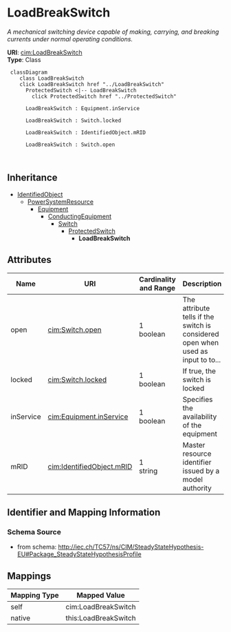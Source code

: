 # LoadBreakSwitch


_A mechanical switching device capable of making, carrying, and breaking currents under normal operating conditions._





**URI**: [cim:LoadBreakSwitch](http://iec.ch/TC57/CIM100#LoadBreakSwitch)<br />
**Type**: Class




```mermaid
 classDiagram
    class LoadBreakSwitch
    click LoadBreakSwitch href "../LoadBreakSwitch"
      ProtectedSwitch <|-- LoadBreakSwitch
        click ProtectedSwitch href "../ProtectedSwitch"
      
      LoadBreakSwitch : Equipment.inService
        
      LoadBreakSwitch : Switch.locked
        
      LoadBreakSwitch : IdentifiedObject.mRID
        
      LoadBreakSwitch : Switch.open
        
      
```





## Inheritance
* [IdentifiedObject](IdentifiedObject.md)
    * [PowerSystemResource](PowerSystemResource.md)
        * [Equipment](Equipment.md)
            * [ConductingEquipment](ConductingEquipment.md)
                * [Switch](Switch.md)
                    * [ProtectedSwitch](ProtectedSwitch.md)
                        * **LoadBreakSwitch**



## Attributes


| Name | URI | Cardinality and Range | Description | Inheritance |
| ---  | --- | --- | --- | --- |
| open | [cim:Switch.open](http://iec.ch/TC57/CIM100#Switch.open) | 1 <br />  boolean  | The attribute tells if the switch is considered open when used as input to to... | [Switch](Switch.md) |
| locked | [cim:Switch.locked](http://iec.ch/TC57/CIM100#Switch.locked) | 1 <br />  boolean  | If true, the switch is locked | [Switch](Switch.md) |
| inService | [cim:Equipment.inService](http://iec.ch/TC57/CIM100#Equipment.inService) | 1 <br />  boolean  | Specifies the availability of the equipment | [Equipment](Equipment.md) |
| mRID | [cim:IdentifiedObject.mRID](http://iec.ch/TC57/CIM100#IdentifiedObject.mRID) | 1 <br />  string  | Master resource identifier issued by a model authority | [IdentifiedObject](IdentifiedObject.md) |









## Identifier and Mapping Information







### Schema Source


* from schema: http://iec.ch/TC57/ns/CIM/SteadyStateHypothesis-EU#Package_SteadyStateHypothesisProfile





## Mappings

| Mapping Type | Mapped Value |
| ---  | ---  |
| self | cim:LoadBreakSwitch |
| native | this:LoadBreakSwitch |




